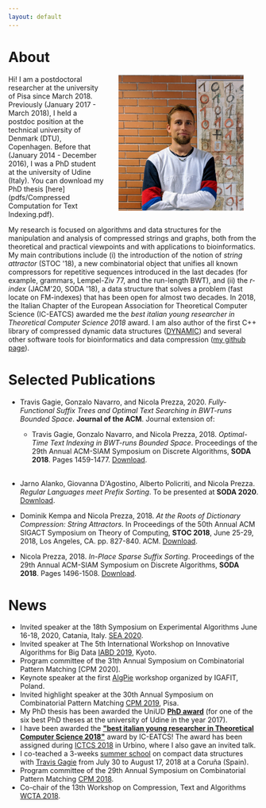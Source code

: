```yaml
---
layout: default
---
```


# About

<img src="figures/io2.jpg" align="right" width="50%" hspace="30" vspace="0" alt="be balanced" />

Hi! I am a postdoctoral researcher at the university of Pisa since March 2018. Previously (January 2017 - March 2018), I held a postdoc position at the technical university of Denmark (DTU), Copenhagen. Before that (January 2014 - December 2016), I was a PhD student at the university of Udine (Italy). You can download my PhD thesis [here](pdfs/Compressed Computation for Text Indexing.pdf).

My research is focused on algorithms and data structures for the manipulation and analysis of compressed strings and graphs, both from the theoretical and practical viewpoints and with applications to bioinformatics. My main contributions include (i) the introduction of the notion of *string attractor* (STOC '18), a new combinatorial object that unifies all known compressors for repetitive sequences introduced in the last decades (for example, grammars, Lempel-Ziv 77, and the run-length BWT), and (ii) the *r-index* (JACM'20, SODA '18), a data structure that solves a problem (fast locate on FM-indexes) that has been open for almost two decades. In 2018, the Italian Chapter of the European Association for Theoretical Computer Science (IC-EATCS) awarded me the *best italian young researcher in Theoretical Computer Science 2018* award. I am also author of the first C++ library of compressed dynamic data structures ([DYNAMIC](https://github.com/xxsds/DYNAMIC)) and several other software tools for bioinformatics and data compression ([my github page](https://github.com/nicolaprezza)).

# Selected Publications

* Travis Gagie, Gonzalo Navarro, and Nicola Prezza, 2020. *Fully-Functional Suffix Trees and Optimal Text Searching in BWT-runs Bounded Space*.  **Journal of the ACM**. Journal extension of:
	* Travis Gagie, Gonzalo Navarro, and Nicola Prezza, 2018. *Optimal-Time Text Indexing in BWT-runs Bounded Space*. Proceedings of the 29th Annual ACM-SIAM Symposium on Discrete Algorithms, **SODA 2018**. Pages 1459-1477. [Download](pdfs/soda18_1.pdf).
<br /><br />
* Jarno Alanko, Giovanna D'Agostino, Alberto Policriti, and Nicola Prezza. *Regular Languages meet Prefix Sorting*. To be presented at **SODA 2020**. [Download](pdfs/soda20.pdf).

* Dominik Kempa and Nicola Prezza, 2018. *At the Roots of Dictionary Compression: String Attractors*. In Proceedings of the 50th Annual ACM SIGACT Symposium on Theory of Computing, **STOC 2018**, June 25-29, 2018, Los Angeles, CA. pp. 827-840. ACM. [Download](pdfs/stoc18.pdf).

* Nicola Prezza, 2018. *In-Place Sparse Suffix Sorting*. Proceedings of the 29th Annual ACM-SIAM Symposium on Discrete Algorithms, **SODA 2018**. Pages 1496-1508. [Download](pdfs/soda18_2.pdf).

# News

* Invited speaker at the 18th Symposium on Experimental Algorithms June 16-18, 2020, Catania, Italy. [SEA 2020](http://www.sea2020.dmi.unict.it/).
* Invited speaker at The 5th International Workshop on Innovative Algorithms for Big Data [IABD 2019](https://sites.google.com/view/iabd2019/iabd2019), Kyoto.
* Program committee of the 31th Annual Symposium on Combinatorial Pattern Matching [CPM 2020].
* Keynote speaker at the first [AlgPie](https://algpie.mimuw.edu.pl/) workshop organized by IGAFIT, Poland.
* Invited highlight speaker at the 30th Annual Symposium on Combinatorial Pattern Matching [CPM 2019](http://cpm2019.di.unipi.it/), Pisa.
* My PhD thesis has been awarded the UniUD [**PhD award**](https://qui.uniud.it/notizieEventi/ateneo/phd-awards-assegnati-alle-migliori-tesi-di-dottorato-2017) (for one of the six best PhD theses at the university of Udine in the year 2017).
* I have been awarded the [**"best italian young researcher in Theoretical Computer Science 2018"**](https://www.eatcs.org/index.php/italian-chapter) award by IC-EATCS! The award has been assigned during [ICTCS 2018](http://www.sti.uniurb.it/events/ictcs2018/cfp.html) in Urbino, where I also gave an invited talk.
* I co-teached a 3-weeks [summer school](http://www.udc.es/gl/iss/courses/courses_2018/Compact_data_structures) on compact data structures with [Travis Gagie](https://www.cs.helsinki.fi/u/gagie/) from July 30 to August 17, 2018 at a Coruña (Spain). 
* Program committee of the 29th Annual Symposium on Combinatorial Pattern Matching [CPM 2018](http://cpm2018.sdu.edu.cn/).
* Co-chair of the 13th Workshop on Compression, Text and Algorithms [WCTA 2018](http://eventos.spc.org.pe/spire2018/).
